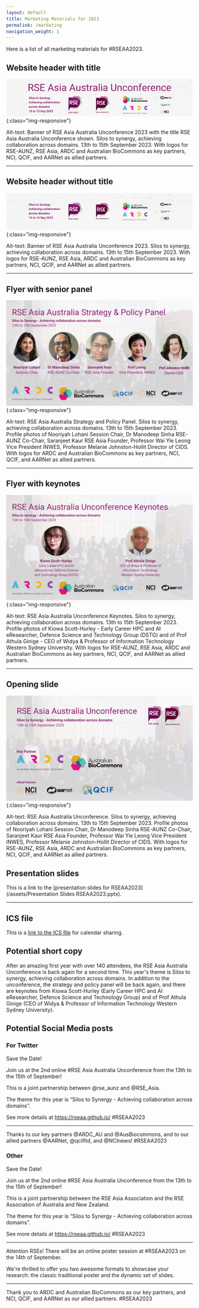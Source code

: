 ```yaml
---
layout: default
title: Marketing Materials for 2023
permalink: /marketing
navigation_weight: 1
---
```


Here is a list of all marketing materials for #RSEAA2023.

## Website header with title

![Banner of RSE Asia Australia Unconference 2023 with the title RSE Asia Australia Unconference shown. Silos to synergy, achieving collaboration across domains. 13th to 15th September 2023. With logos for RSE-AUNZ, RSE Asia, ARDC and Australian BioCommons as key partners, NCI, QCIF, and AARNet as allied partners.](/assets/website_banner_with_title.png){:class="img-responsive"}


Alt-text: Banner of RSE Asia Australia Unconference 2023 with the title RSE Asia Australia Unconference shown. Silos to synergy, achieving collaboration across domains. 13th to 15th September 2023. With logos for RSE-AUNZ, RSE Asia, ARDC and Australian BioCommons as key partners, NCI, QCIF, and AARNet as allied partners.

---

## Website header without title

![Banner of RSE Asia Australia conference 2023. Silos to synergy, achieving collaboration across domains. 13th to 15th September 2023. With logos for RSE-AUNZ, RSE Asia, ARDC and Australian BioCommons as key partners, NCI, QCIF, and AARNet as allied partners. ](/assets/conference_banner_small_website.png){:class="img-responsive"}


Alt-text: Banner of RSE Asia Australia Unconference 2023. Silos to synergy, achieving collaboration across domains. 13th to 15th September 2023. With logos for RSE-AUNZ, RSE Asia, ARDC and Australian BioCommons as key partners, NCI, QCIF, and AARNet as allied partners.

---

## Flyer with senior panel


![RSE Asia Australia Strategy and Policy Panel. Silos to synergy, achieving collaboration across domains. 13th to 15th September 2023. Profile photos of Nooriyah Lohani Session Chair, Dr Manodeep Sinha RSE-AUNZ Co-Chair, Saranjeet Kaur RSE Asia Founder, Professor Wai Yie Leong Vice President INWES, Professor Melanie Johnston-Hollit Director of CIDS. With logos for RSE-AUNZ, RSE Asia, ARDC and Australian BioCommons as key partners, NCI, QCIF, and AARNet as allied partners. ](/assets/senior_panel_flyer.png){:class="img-responsive"}


Alt-text: RSE Asia Australia Strategy and Policy Panel. Silos to synergy, achieving collaboration across domains. 13th to 15th September 2023. Profile photos of Nooriyah Lohani Session Chair, Dr Manodeep Sinha RSE-AUNZ Co-Chair, Saranjeet Kaur RSE Asia Founder, Professor Wai Yie Leong Vice President INWES, Professor Melanie Johnston-Hollit Director of CIDS. With logos for ARDC and Australian BioCommons as key partners, NCI, QCIF, and AARNet as allied partners.

---

## Flyer with keynotes

![RSE Asia Australia Unconference Keynotes. Silos to synergy, achieving collaboration across domains. 13th to 15th September 2023. Profile photos of Kiowa Scott-Hurley - Early Career HPC and AI eResearcher, Defence Science and Technology Group (DSTG) and of Prof Athula Ginige - CEO of Widya & Professor of Information Technology Western Sydney University. With logos for RSE-AUNZ, RSE Asia, ARDC and Australian BioCommons as key partners, NCI, QCIF, and AARNet as allied partners.  ](/assets/keynote_flyer.png){:class="img-responsive"}

Alt-text: RSE Asia Australia Unconference Keynotes. Silos to synergy, achieving collaboration across domains. 13th to 15th September 2023. Profile photos of Kiowa Scott-Hurley - Early Career HPC and AI eResearcher, Defence Science and Technology Group (DSTG) and of Prof Athula Ginige - CEO of Widya & Professor of Information Technology Western Sydney University. With logos for RSE-AUNZ, RSE Asia, ARDC and Australian BioCommons as key partners, NCI, QCIF, and AARNet as allied partners. 

---

## Opening slide 

![RSE Asia Australia Unconference. Silos to synergy, achieving collaboration across domains. 13th to 15th September 2023. Profile photos of Nooriyah Lohani Session Chair, Dr Manodeep Sinha RSE-AUNZ Co-Chair, Saranjeet Kaur RSE Asia Founder, Professor Wai Yie Leong Vice President INWES, Professor Melanie Johnston-Hollit Director of CIDS. With logos for RSE-AUNZ, RSE Asia, ARDC and Australian BioCommons as key partners, NCI, QCIF, and AARNet as allied partners. ](/assets/opening_slide.png){:class="img-responsive"}




Alt-text: RSE Asia Australia Unconference. Silos to synergy, achieving collaboration across domains. 13th to 15th September 2023. Profile photos of Nooriyah Lohani Session Chair, Dr Manodeep Sinha RSE-AUNZ Co-Chair, Saranjeet Kaur RSE Asia Founder, Professor Wai Yie Leong Vice President INWES, Professor Melanie Johnston-Hollit Director of CIDS. With logos for RSE-AUNZ, RSE Asia, ARDC and Australian BioCommons as key partners, NCI, QCIF, and AARNet as allied partners.

## Presentation slides

This is a link to the [presentation slides for RSEAA2023](/assets/Presentation Slides RSEAA2023.pptx).

---

## ICS file

This is a [link to the ICS file](/assets/RSEAA2023.ics) for calendar sharing.

## Potential short copy

After an amazing first year with over 140 attendees, the RSE Asia Australia Unconference is back again for a second time. This year's theme is Silos to synergy, achieving collaboration across domains. In addition to the unconference, the strategy and policy panel will be back again, and there are keynotes from Kiowa Scott-Hurley (Early Career HPC and AI eResearcher, Defence Science and Technology Group) and of Prof Athula Ginige (CEO of Widya & Professor of Information Technology Western Sydney University). 

## Potential Social Media posts

### For Twitter
Save the Date!

Join us at the 2nd online #RSE Asia Australia Unconference from the 13th to the 15th of September!

This is a joint partnership between @rse_aunz and @RSE_Asia.

The theme for this year is “Silos to Synergy - Achieving collaboration across domains”. 

See more details at https://rseaa.github.io/ #RSEAA2023

---

Thanks to our key partners @ARDC_AU and @AusBiocommons, and to our allied partners @AARNet, @qcifltd, and @NCInews! #RSEAA2023 

### Other 

Save the Date!

Join us at the 2nd online #RSE Asia Australia Unconference from the 13th to the 15th of September!

This is a joint partnership between the RSE Asia Association and the RSE Association of Australia and New Zealand. 

The theme for this year is “Silos to Synergy - Achieving collaboration across domains”. 

See more details at https://rseaa.github.io/ #RSEAA2023

---

Attention RSEs! There will be an online poster session at #RSEAA2023 on the 14th of September.

We're thrilled to offer you two awesome formats to showcase your research: the classic traditional poster and the dynamic set of slides. 

---

Thank you to ARDC and Australian BioCommons as our key partners, and NCI, QCIF, and AARNet as our allied partners. #RSEAA2023 
